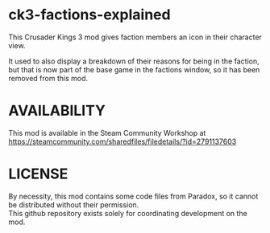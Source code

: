 # ck3-factions-explained
This Crusader Kings 3 mod gives faction members an icon in their character view.

It used to also display a breakdown of their reasons for being in the faction,
but that is now part of the base game in the factions window, so it has been
removed from this mod.

# AVAILABILITY
This mod is available in the Steam Community Workshop at https://steamcommunity.com/sharedfiles/filedetails/?id=2791137603

# LICENSE
By necessity, this mod contains some code files from Paradox, so it cannot be distributed without their permission.  
This github repository exists solely for coordinating development on the mod.
